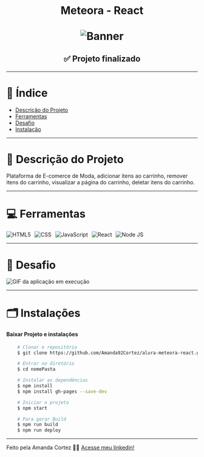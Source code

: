 <div align="center">
  <h1 align="center">
    Meteora - React
    <br />
    <br />
    <img src="src/img/banner.avif" alt="Banner">
    <br />
  </h1>

  <h2> 

  <!-- :construction: Projeto em construção :construction: -->
  :white_check_mark: Projeto finalizado
  </h2>
</div>


---

# :file_folder: Índice 

- [Descrição do Projeto](#id01)
- [Ferramentas](#id02)
- [Desafio](#id04)
- [Instalação](#id03)

---

# :pushpin: Descrição do Projeto <a name="id01"></a>
Plataforma de E-comerce de Moda, adicionar itens ao carrinho, remover itens do carrinho, visualizar a página do carrinho, deletar itens do carrinho. 

---

# :computer: Ferramentas<a name="id02"></a>

<div style="display: flex; gap: 10px;">
  <img src="https://img.shields.io/badge/HTML-e06b12?style=for-the-badge&logo=html5&logoColor=white" alt="HTML5">
  <img src="https://img.shields.io/badge/CSS-1283e0?&style=for-the-badge&logo=css3&logoColor=white" alt="CSS">
  <img src="https://img.shields.io/badge/JavaScript-F7DF1E?style=for-the-badge&logo=javascript&logoColor=414141" alt="JavaScript">
  <img src="https://img.shields.io/badge/React-414141?style=for-the-badge&logo=react&logoColor=61DAFB" alt="React">
  <img src="https://img.shields.io/badge/Node.js-43853D?style=for-the-badge&logo=node.js&logoColor=white" alt="Node JS">
</div>


---

# 🎯 Desafio <a name="id04"></a>
![GIF da aplicação em execução](meteora-app.gif)


---
# 🗂 Instalações <a name="id03"></a>
#### Baixar Projeto e instalações
```bash
    # Clonar o repositório
    $ git clone https://github.com/Amanda92Cortez/alura-meteora-react.git

    # Entrar no diretório
    $ cd nomePasta

    # Instalar as dependências
    $ npm install
    $ npm install gh-pages --save-dev

    # Iniciar o projeto
    $ npm start

    # Para gerar Build
    $ npm run build
    $ npm run deploy

```

---

Feito pela Amanda Cortez 👋🏽 [Acesse meu linkedin!](www.linkedin.com/in/amandacortez92)